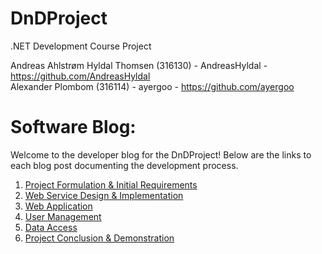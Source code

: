 # DnDProject
.NET Development Course Project

Andreas Ahlstrøm Hyldal Thomsen (316130) - AndreasHyldal - https://github.com/AndreasHyldal \
Alexander Plombom (316114) - ayergoo - https://github.com/ayergoo 

# Software Blog:

Welcome to the developer blog for the DnDProject! Below are the links to each blog post documenting the development process.

1. [Project Formulation & Initial Requirements](https://github.com/AndreasHyldal/DnDProject/blob/main/Software-blog/%23%20Project%20Formulation%20%26%20Initial%20Req.md) 
2. [Web Service Design & Implementation](https://github.com/AndreasHyldal/DnDProject/blob/main/Software-blog/%23%20Web%20Service%20Design%20%26%20Implementati.md)
3. [Web Application](https://github.com/AndreasHyldal/DnDProject/blob/main/Software-blog/%23%20Web%20Application.md) 
4. [User Management](https://github.com/AndreasHyldal/DnDProject/blob/main/Software-blog/%23%20User%20Management.md)
5. [Data Access](https://github.com/AndreasHyldal/DnDProject/blob/main/Software-blog/%23%20Data%20Access.md)
6. [Project Conclusion & Demonstration](https://github.com/AndreasHyldal/DnDProject/blob/main/Software-blog/%23%20Project%20Conclusion%20%26%20Demonstratio.md)
